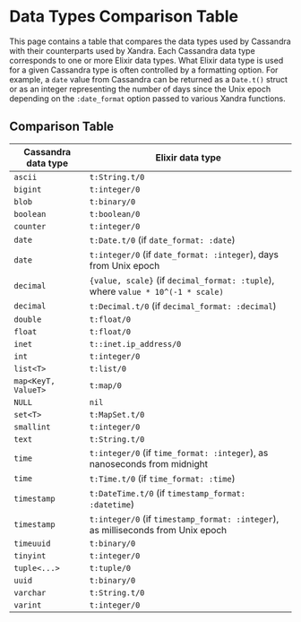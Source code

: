 # Data Types Comparison Table

This page contains a table that compares the data types used by Cassandra with their counterparts used by Xandra. Each Cassandra data type corresponds to one or more Elixir data types. What Elixir data type is used for a given Cassandra type is often controlled by a formatting option. For example, a `date` value from Cassandra can be returned as a `Date.t()` struct or as an integer representing the number of days since the Unix epoch depending on the `:date_format` option passed to various Xandra functions.

## Comparison Table

| Cassandra data type | Elixir data type                                                                 |
| ------------------- | -------------------------------------------------------------------------------- |
| `ascii`             | `t:String.t/0`                                                                   |
| `bigint`            | `t:integer/0`                                                                    |
| `blob`              | `t:binary/0`                                                                     |
| `boolean`           | `t:boolean/0`                                                                    |
| `counter`           | `t:integer/0`                                                                    |
| `date`              | `t:Date.t/0` (if `date_format: :date`)                                           |
| `date`              | `t:integer/0` (if `date_format: :integer`), days from Unix epoch                 |
| `decimal`           | `{value, scale}` (if `decimal_format: :tuple`), where `value * 10^(-1 * scale)`  |
| `decimal`           | `t:Decimal.t/0` (if `decimal_format: :decimal`)                                  |
| `double`            | `t:float/0`                                                                      |
| `float`             | `t:float/0`                                                                      |
| `inet`              | `t::inet.ip_address/0`                                                           |
| `int`               | `t:integer/0`                                                                    |
| `list<T>`           | `t:list/0`                                                                       |
| `map<KeyT, ValueT>` | `t:map/0`                                                                        |
| `NULL`              | `nil`                                                                            |
| `set<T>`            | `t:MapSet.t/0`                                                                   |
| `smallint`          | `t:integer/0`                                                                    |
| `text`              | `t:String.t/0`                                                                   |
| `time`              | `t:integer/0` (if `time_format: :integer`), as nanoseconds from midnight         |
| `time`              | `t:Time.t/0` (if `time_format: :time`)                                           |
| `timestamp`         | `t:DateTime.t/0` (if `timestamp_format: :datetime`)                              |
| `timestamp`         | `t:integer/0` (if `timestamp_format: :integer`), as milliseconds from Unix epoch |
| `timeuuid`          | `t:binary/0`                                                                     |
| `tinyint`           | `t:integer/0`                                                                    |
| `tuple<...>`        | `t:tuple/0`                                                                      |
| `uuid`              | `t:binary/0`                                                                     |
| `varchar`           | `t:String.t/0`                                                                   |
| `varint`            | `t:integer/0`                                                                    |
